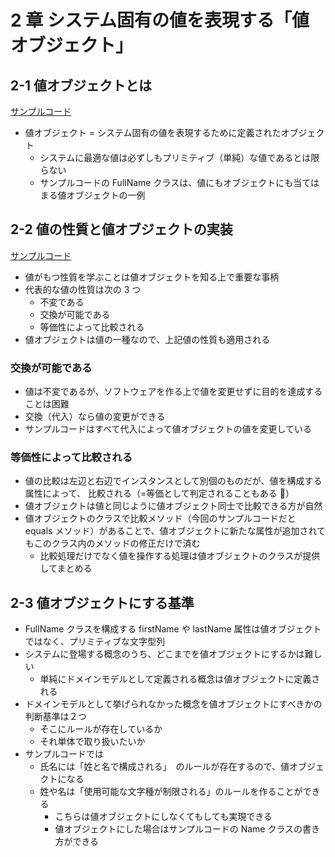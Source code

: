# 2 章 システム固有の値を表現する「値オブジェクト」

## 2-1 値オブジェクトとは

[サンプルコード](https://github.com/miily8310s/ddd-bottomup/blob/feat/chap2/chap2/SampleCodes/2-1.ts)

- 値オブジェクト = システム固有の値を表現するために定義されたオブジェクト
  - システムに最適な値は必ずしもプリミティブ（単純）な値であるとは限らない
  - サンプルコードの FullName クラスは、値にもオブジェクトにも当てはまる値オブジェクトの一例

## 2-2 値の性質と値オブジェクトの実装

[サンプルコード](https://github.com/miily8310s/ddd-bottomup/blob/feat/chap2/chap2/SampleCodes/2-2.ts)

- 値がもつ性質を学ぶことは値オブジェクトを知る上で重要な事柄
- 代表的な値の性質は次の 3 つ
  - 不変である
  - 交換が可能である
  - 等価性によって比較される
- 値オブジェクトは値の一種なので、上記値の性質も適用される

### 交換が可能である

- 値は不変であるが、ソフトウェアを作る上で値を変更せずに目的を達成することは困難
- 交換（代入）なら値の変更ができる
- サンプルコードはすべて代入によって値オブジェクトの値を変更している

### 等価性によって比較される

- 値の比較は左辺と右辺でインスタンスとして別個のものだが、値を構成する属性によって、
  比較される（=等価として判定されることもある ）
- 値オブジェクトは値と同じように値オブジェクト同士で比較できる方が自然
- 値オブジェクトのクラスで比較メソッド（今回のサンプルコードだと equals メソッド）があることで、値オブジェクトに新たな属性が追加されてもこのクラス内のメソッドの修正だけで済む
  - 比較処理だけでなく値を操作する処理は値オブジェクトのクラスが提供してまとめる

## 2-3 値オブジェクトにする基準

- FullName クラスを構成する firstName や lastName 属性は値オブジェクトではなく、プリミティブな文字型列
- システムに登場する概念のうち、どこまでを値オブジェクトにするかは難しい
  - 単純にドメインモデルとして定義される概念は値オブジェクトに定義される
- ドメインモデルとして挙げられなかった概念を値オブジェクトにすべきかの判断基準は２つ
  - そこにルールが存在しているか
  - それ単体で取り扱いたいか
- サンプルコードでは
  - 氏名には「姓と名で構成される」　のルールが存在するので、値オブジェクトになる
  - 姓や名は「使用可能な文字種が制限される」のルールを作ることができる
    - こちらは値オブジェクトにしなくてもしても実現できる
    - 値オブジェクトにした場合はサンプルコードの Name クラスの書き方ができる
